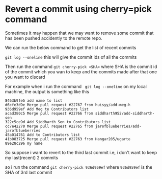 # Revert a commit using cherry=pick command

Sometimes it may happen that we may want to remove some commit that has been pushed accidently to the remote repo.

We can run the below command to get the list of recent commits

``` git log --oneline ``` this will give the commit ids of all the commits

Then run the command ``` git cherry-pick <SHA> ``` where SHA is the commit id of the commit which you wan to keep and the commits made after that one you want to discard


For example when i run the command ``` git log --oneline``` on my local machine, the output is something like this

```
8463b9fe5 add name to list
d6cfe3d9e Merge pull request #22767 from huisyy/add-meg-h
936d959ef Add Meg to Contributors list
acad380c5 Merge pull request #22766 from siddharth952/add-siddharth-sen
322c5ce9d Add Siddharth Sen to Contributors list
cc7e42270 Merge pull request #22765 from jarofblueberries/add-jarofblueberries
45a014761 Add to Contributors list
41b083725 Merge pull request #22763 from Hangar205/ugarte
89e28c296 my name

```

So suppose i want to revert to the third last commit i.e, i don't want to keep my last(recent) 2 commits

so i run the command ``` git cherry-pick 936d959ef ``` where ``` 936d959ef ``` is the SHA of 3rd last commit